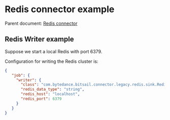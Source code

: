 # Redis connector example

Parent document: [Redis connector](./redis.md)

## Redis Writer example

Suppose we start a local Redis with port 6379.

Configuration for writing the Redis cluster is:

```json
{
   "job": {
     "writer": {
       "class": "com.bytedance.bitsail.connector.legacy.redis.sink.RedisOutputFormat",
       "redis_data_type": "string",
       "redis_host": "localhost",
       "redis_port": 6379
     }
   }
}
```